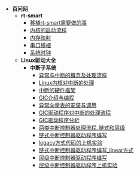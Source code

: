 - **百问网**
  - **rt-smart**
    - [移植rt-smart需要做的事](/_docs/course/100ask/rt-smart/01_移植rt-smart需要做的事.md)
    - [内核的启动流程](/_docs/course/100ask/rt-smart/02_内核的启动流程.md)
    - [内存映射](/_docs/course/100ask/rt-smart/03_内存映射.md)
    - [串口移植](/_docs/course/100ask/rt-smart/04_串口移植.md)
    - [系统时钟](/_docs/course/100ask/rt-smart/05_系统时钟.md)
  - **Linux驱动大全**
    - **中断子系统**
      - [异常与中断的概念及处理流程](/_docs/course/100ask/driver_summa/interrupt/01_异常与中断的概念及处理流程.md)
      - [Linux内核对中断的处理](/_docs/course/100ask/driver_summa/interrupt/02_Linux内核对中断的处理.md)
      - [中断的硬件框架](/_docs/course/100ask/driver_summa/interrupt/09_中断的硬件框架.md)
      - [GIC介绍与编程](/_docs/course/100ask/driver_summa/interrupt/10_GIC介绍与编程.md)
      - [异常向量表的安装与调用](/_docs/course/100ask/driver_summa/interrupt/11_异常向量表的安装与调用.md)
      - [GIC驱动程序对中断的处理流程](/_docs/course/100ask/driver_summa/interrupt/12_GIC驱动程序对中断的处理流程.md)
      - [GIC驱动程序分析](/_docs/course/100ask/driver_summa/interrupt/13_GIC驱动程序分析.md)
      - [两类中断控制器处理流程_链式和层级](/_docs/course/100ask/driver_summa/interrupt/14_两类中断控制器处理流程_链式和层级.md)
      - [链式中断控制器驱动程序编写](/_docs/course/100ask/driver_summa/interrupt/15_链式中断控制器驱动程序编写.md)
      - [legacy方式代码的上机实验](/_docs/course/100ask/driver_summa/interrupt/16_legacy方式代码的上机实验.md)
      - [链式中断控制器驱动程序编写_linear方式](/_docs/course/100ask/driver_summa/interrupt/17_链式中断控制器驱动程序编写_linear方式.md)
      - [层级中断控制器驱动程序编写](/_docs/course/100ask/driver_summa/interrupt/18_层级中断控制器驱动程序编写.md)
      - [层级中断控制器驱动程序上机实验](/_docs/course/100ask/driver_summa/interrupt/19_层级中断控制器驱动程序上机实验.md)

